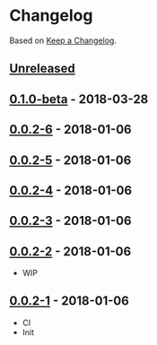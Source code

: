 # Changelog

Based on [Keep a Changelog](http://keepachangelog.com/).

## [Unreleased]

## [0.1.0-beta][] - 2018-03-28

## [0.0.2-6][] - 2018-01-06

## [0.0.2-5][] - 2018-01-06

## [0.0.2-4][] - 2018-01-06

## [0.0.2-3][] - 2018-01-06

## [0.0.2-2][] - 2018-01-06

- WIP

## [0.0.2-1][] - 2018-01-06

- CI
- Init



[Unreleased]: https://github.com/nfour/event-framework/compare/v0.1.0-beta...HEAD
[0.1.0-beta]: https://github.com/nfour/event-framework/compare/v0.0.2-6...v0.1.0-beta
[0.0.2-6]: https://github.com/nfour/event-framework/compare/v0.0.2-5...v0.0.2-6
[0.0.2-5]: https://github.com/nfour/event-framework/compare/v0.0.2-4...v0.0.2-5
[0.0.2-4]: https://github.com/nfour/event-framework/compare/v0.0.2-3...v0.0.2-4
[0.0.2-3]: https://github.com/nfour/event-framework/compare/v0.0.2-2...v0.0.2-3
[0.0.2-2]: https://github.com/nfour/event-framework/compare/v0.0.2-1...v0.0.2-2
[0.0.2-1]: https://github.com/nfour/event-framework/tree/v0.0.2-1
